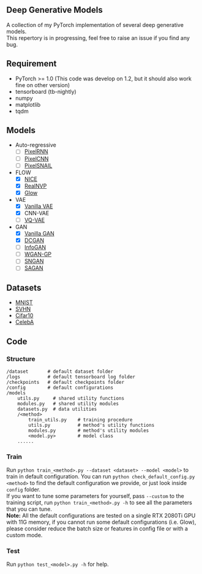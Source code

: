 ## Deep Generative Models
A collection of my PyTorch implementation of several deep generative models.  
This repertory is in progressing, feel free to raise an issue if you find any bug. 

## Requirement  
* PyTorch >= 1.0 (This code was develop on 1.2, but it should also work fine on other version)
* tensorboard (tb-nightly)
* numpy
* matplotlib
* tqdm

## Models
* Auto-regressive
  * [ ] [PixelRNN](http://arxiv.org/abs/1601.06759)
  * [ ] [PixelCNN](http://arxiv.org/abs/1601.06759)
  * [ ] [PixelSNAIL](http://arxiv.org/abs/1712.09763)
* FLOW
  - [x] [NICE](https://arxiv.org/abs/1410.8516)
  - [x] [RealNVP](http://arxiv.org/abs/1605.08803)
  - [x] [Glow](http://arxiv.org/abs/1807.03039)
* VAE
  * [x] [Vanilla VAE](http://arxiv.org/abs/1312.6114)
  * [x] CNN-VAE
  * [ ] [VQ-VAE](http://arxiv.org/abs/1711.00937)
* GAN
  * [x] [Vanilla GAN](https://arxiv.org/abs/1406.2661)
  * [x] [DCGAN](https://arxiv.org/abs/1511.06434)
  * [ ] [InfoGAN](http://arxiv.org/abs/1606.03657)
  * [ ] [WGAN-GP](https://arxiv.org/abs/1704.00028)
  * [ ] [SNGAN](http://arxiv.org/abs/1802.05957)
  * [ ] [SAGAN](http://arxiv.org/abs/1805.08318)
  
## Datasets  
* [MNIST](http://yann.lecun.com/exdb/mnist/)
* [SVHN](http://ufldl.stanford.edu/housenumbers/)
* [Cifar10](https://www.cs.toronto.edu/~kriz/cifar.html)
* [CelebA](http://mmlab.ie.cuhk.edu.hk/projects/CelebA.html)

## Code  
### Structure  
```
/dataset       # default dataset folder
/logs          # default tensorboard log folder
/checkpoints   # default checkpoints folder
/config        # default configurations
/models
    utils.py     # shared utility functions
    modules.py   # shared utility modules
    datasets.py  # data utilities
    /<method>
        train_utils.py    # training procedure
        utils.py          # method's utility functions
        modules.py        # method's utility modules
        <model.py>        # model class
    ......
```
### Train  
Run `python train_<method>.py --dataset <dataset> --model <model>` to train in default configuration.
You can run `python check_default_config.py <method>` to find the default configuration we provide, or just look inside `config` folder.  
If you want to tune some parameters for yourself, pass `--custom` to the training script, run `python train_<method>.py -h` to see all the parameters that you can tune.  
**Note:** All the default configurations are tested on a single RTX 2080Ti GPU with 11G memory, if you cannot run some default configurations (i.e. Glow), please consider reduce the batch size or features in config file or with a custom mode.

### Test  
Run `python test_<model>.py -h` for help.